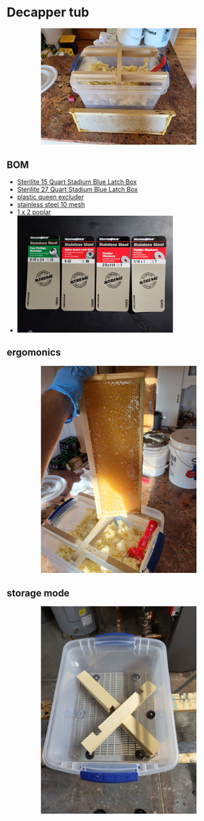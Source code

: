 # Decapper tub

<p align="center">
  <img src="imgs/decapper.jpg" width="350" alt="decapper tub">
</p>

## BOM
- [Sterilite 15 Quart Stadium Blue Latch Box](https://www.walmart.com/ip/Sterilite-15-Quart-Stadium-Blue-Latch-Box/46001916?athbdg=L1100)
- [Sterilite 27 Quart Stadium Blue Latch Box](https://www.walmart.com/ip/Sterilite-27-Quart-Stadium-Blue-Latch-Box/46001917)
- [plastic queen excluder](https://www.acehardware.com/departments/lawn-and-garden/farm-and-ranch-supplies/bee-keeping-equipment/7460157?x429=true&msclkid=8c753049ac90175724715282337ef63c&gclsrc=ds&gclsrc=ds)
- [stainless steel 10 mesh](https://www.amazon.com/dp/B08CGSYV5S)
- [1 x 2 poplar](https://www.menards.com/main/building-materials/lumber-boards/boards/mastercraft-reg-1-x-2-poplar-board/1049326/p-1444422758808-c-13115.htm)
- <img src="imgs/hardware.jpg" width="350" alt="screen mounting hardware">

## ergomonics
<p align="center">
  <img src="imgs/brace.jpg" width="350" alt="brace for holding frames while decapping">
</p>

## storage mode
<p align="center">
  <img src="imgs/screen-storage.jpg" width="350" alt="screen mounted with brace in storage mode">
</p>
